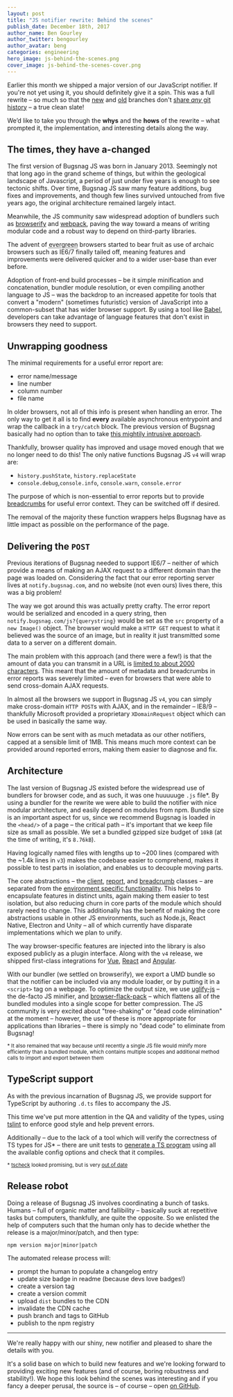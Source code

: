 ```yaml
---
layout: post
title: "JS notifier rewrite: Behind the scenes"
publish_date: December 18th, 2017
author_name: Ben Gourley
author_twitter: bengourley
author_avatar: beng
categories: engineering
hero_image: js-behind-the-scenes.png
cover_image: js-behind-the-scenes-cover.png
---
```


Earlier this month we shipped a major version of our JavaScript notifier. If you're not yet using it, you should definitely give it a spin. This was a full rewrite – so much so that the [new](https://github.com/bugsnag/bugsnag-js/tree/master) and [old](https://github.com/bugsnag/bugsnag-js/tree/v3) branches don't [share _any_ git history](https://github.com/bugsnag/bugsnag-js/compare/master...v3) – a true clean slate!

We’d like to take you through the __whys__ and the __hows__ of the rewrite – what prompted it, the implementation, and interesting details along the way.

## The times, they have a-changed

The first version of Bugsnag JS was born in January 2013. Seemingly not that long ago in the grand scheme of things, but within the geological landscape of Javascript, a period of just under five years is enough to see tectonic shifts. Over time, Bugsnag JS saw many feature additions, bug fixes and improvements, and though few lines survived untouched from five years ago, the original architecture remained largely intact.

Meanwhile, the JS community saw widespread adoption of bundlers such as [browserify](http://browserify.org/) and [webpack](https://webpack.js.org/), paving the way toward a means of writing modular code and a robust way to depend on third-party libraries.

The advent of <abbr title="browsers that auto-update without prompting the user">evergreen</abbr> browsers started to bear fruit as use of archaic browsers such as IE6/7 finally tailed off, meaning features and improvements were delivered quicker and to a wider user-base than ever before.

Adoption of front-end build processes – be it simple minification and concatenation, bundler module resolution, or even compiling another language to JS – was the backdrop to an increased appetite for tools that convert a "modern" (sometimes futuristic) version of JavaScript into a common-subset that has wider browser support. By using a tool like [Babel](https://babeljs.io/), developers can take advantage of language features that don't exist in browsers they need to support.

## Unwrapping goodness

The minimal requirements for a useful error report are:

- error name/message
- line number
- column number
- file name

In older browsers, not all of this info is present when handling an error. The only way to get it all is to find __every__ available asynchronous entrypoint and wrap the callback in a `try/catch` block. The previous version of Bugsnag basically had no option than to take [this mightily intrusive approach](https://github.com/bugsnag/bugsnag-js/blob/9cee10eca1a1bf6d66b89c31e5b42a5b186a74ad/src/bugsnag.js#L1310-L1343).

Thankfully, browser quality has improved and usage moved enough that we no longer need to do this! The only native functions Bugsnag JS `v4` will wrap are:

- `history.pushState`, `history.replaceState`
- `console.debug`,`console.info`, `console.warn`, `console.error`

The purpose of which is non-essential to error reports but to provide [breadcrumbs](https://docs.bugsnag.com/platforms/browsers/js/#leaving-breadcrumbs) for useful error context. They can be switched off if desired.

The removal of the majority these function wrappers helps Bugsnag have as little impact as possible on the performance of the page.

## Delivering the `POST`

Previous iterations of Bugsnag needed to support IE6/7 – neither of which provide a means of making an AJAX request to a different domain than the page was loaded on. Considering the fact that our error reporting server lives at `notify.bugsnag.com`, and no website (not even ours) lives there, this was a big problem!

The way we got around this was actually pretty crafty. The error report would be serialized and encoded in a query string, then `notify.bugsnag.com/js?{querystring}` would be set as the `src` property of a `new Image()` object. The browser would make a `HTTP GET` request to what it believed was the source of an image, but in reality it just transmitted some data to a server on a different domain.

The main problem with this approach (and there were a few!) is that the amount of data you can transmit in a URL is [limited to about 2000 characters](https://stackoverflow.com/questions/417142/what-is-the-maximum-length-of-a-url-in-different-browsers). This meant that the amount of metadata and breadcrumbs in error reports was severely limited – even for browsers that were able to send cross-domain AJAX requests.

In almost all the browsers we support in Bugsnag JS `v4`, you can simply make cross-domain `HTTP POST`s with AJAX, and in the remainder – IE8/9 – thankfully Microsoft provided a proprietary `XDomainRequest` object which can be used in basically the same way.

Now errors can be sent with as much metadata as our other notifiers, capped at a sensible limit of 1MB. This means much more context can be provided around reported errors, making them easier to diagnose and fix.

## Architecture

The last version of Bugsnag JS existed before the widespread use of bundlers for browser code, and as such, it was one huuuuuge `.js` file*. By using a bundler for the rewrite we were able to build the notifier with nice modular architecture, and easily depend on modules from npm. Bundle size is an important aspect for us, since we recommend Bugsnag is loaded in the `<head/>` of a page – the critical path – it's important that we keep file size as small as possible. We set a bundled gzipped size budget of `10kB` (at the time of writing, it's `8.76kB`).

Having logically named files with lengths up to ~200 lines (compared with the ~1.4k lines in `v3`) makes the codebase easier to comprehend, makes it possible to test parts in isolation, and enables us to decouple moving parts.

The core abstractions – the [client](https://github.com/bugsnag/bugsnag-js/blob/master/base/client.js), [report](https://github.com/bugsnag/bugsnag-js/blob/master/base/report.js), and [breadcrumb](https://github.com/bugsnag/bugsnag-js/blob/master/base/breadcrumb.js) classes – are separated from the [environment specific functionality](https://github.com/bugsnag/bugsnag-js/tree/master/browser). This helps to encapsulate features in distinct units, again making them easier to test isolation, but also reducing churn in core parts of the module which should rarely need to change. This additionally has the benefit of making the core abstractions usable in other JS environments, such as Node.js, React Native, Electron and Unity – all of which currently have disparate implementations which we plan to unify.

The way browser-specific features are injected into the library is also exposed publicly as a plugin interface. Along with the `v4` release, we shipped first-class integrations for [Vue](https://github.com/bugsnag/bugsnag-vue), [React](https://github.com/bugsnag/bugsnag-react) and [Angular](https://github.com/bugsnag/bugsnag-angular).

With our bundler (we settled on browserify), we export a UMD bundle so that the notifier can be included via any module loader, or by putting it in a `<script>` tag on a webpage. To optimize the output size, we use [uglify-js](https://github.com/mishoo/UglifyJS2) – the de-facto JS minifier, and [browser-flack-pack](https://github.com/goto-bus-stop/browser-pack-flat) – which flattens all of the bundled modules into a single scope for better compression. The JS community is very excited about "tree-shaking" or "dead code elimination" at the moment – however, the use of these is more appropriate for applications than libraries – there is simply no "dead code" to eliminate from Bugsnag!

<small>* It also remained that way because until recently a single JS file would minify more efficiently than a bundled module, which contains multiple scopes and additional method calls to import and export between them</small>

## TypeScript support

As with the previous incarnation of Bugsnag JS, we provide support for TypeScript by authoring `.d.ts` files to accompany the JS.

This time we've put more attention in the QA and validity of the types, using [tslint](https://palantir.github.io/tslint/) to enforce good style and help prevent errors.

Additionally – due to the lack of a tool which will verify the correctness of TS types for JS* – there are unit tests to [generate a TS program](https://github.com/bugsnag/bugsnag-js/blob/master/types/test/types.test.js) using all the available config options and check that it compiles.

<small>* [tscheck](https://github.com/asgerf/tscheck) looked promising, but is very [out of date](https://github.com/asgerf/tscheck/issues/6#issuecomment-346691266)</small>

## Release robot

Doing a release of Bugsnag JS involves coordinating a bunch of tasks. Humans – full of organic matter and fallibility – basically suck at repetitive tasks but computers, thankfully, are quite the opposite. So we enlisted the help of computers such that the human only has to decide whether the release is a major/minor/patch, and then type:

```
npm version major|minor|patch
```

The automated release process will:

- prompt the human to populate a changelog entry
- update size badge in readme (because devs love badges!)
- create a version tag
- create a version commit
- upload `dist` bundles to the CDN
- invalidate the CDN cache
- push branch and tags to GitHub
- publish to the npm registry

---

We're really happy with our shiny, new notifier and pleased to share the details with you.

It's a solid base on which to build new features and we're looking forward to providing exciting new features (and of course, boring robustness and stability!). We hope this look behind the scenes was interesting and if you fancy a deeper perusal, the source is – of course – open [on GitHub](https://github.com/bugsnag/bugsnag-js).

<!--

### Outline

#### intro

- you may have noticed we shipped a major version of our JavaScript notifier
- this was a ground-up rewrite
- this post explores the why and the how

#### times they have a-changed

- js ecosystem has changed a lot in the last five years
- browsers now auto-upgrade (yay)

#### unwrap

- previously the only way to get good stack traces was to wrap every async entrypoint
- we no longer have to do that since browsers generally provide good stacktraces
- aside, complain about lack of async stacktraces

#### HTTP POST

- explain the ol' hacky delivery mechanism which supported IE6/7
- explain the new shiny, but explore the XDomainRequest madness in IE8/9
- mention the ability to handle arbitrarily large payloads (limit 1MB)

#### architecture/bundling

- the old notifier existed before widespread use of bundlers in browser js
- it was a huuuuge single file
- the new notifier has a modular architecture, makes it
  - easier to test
  - easier to comprehend
  - decouple components and make better abstractions
- the core abstractions are separate from the environment-specific functionality
- using browserify to bundle the library and export a UMD interface for consumption
- could have used rollup/webpack
- aside, talk about browserify
  - why? want to eventually use same codebase for node and browser notifier
  - UMD export
  - optimizing bundle size

#### automate ALL the things

- automated release process

  - prompts for changelog
  - updates size badge in readme (because devs love badges)
  - tags and version commits
  - uploads to cdn
  - pushes to github
  - publishes to npm

-->
